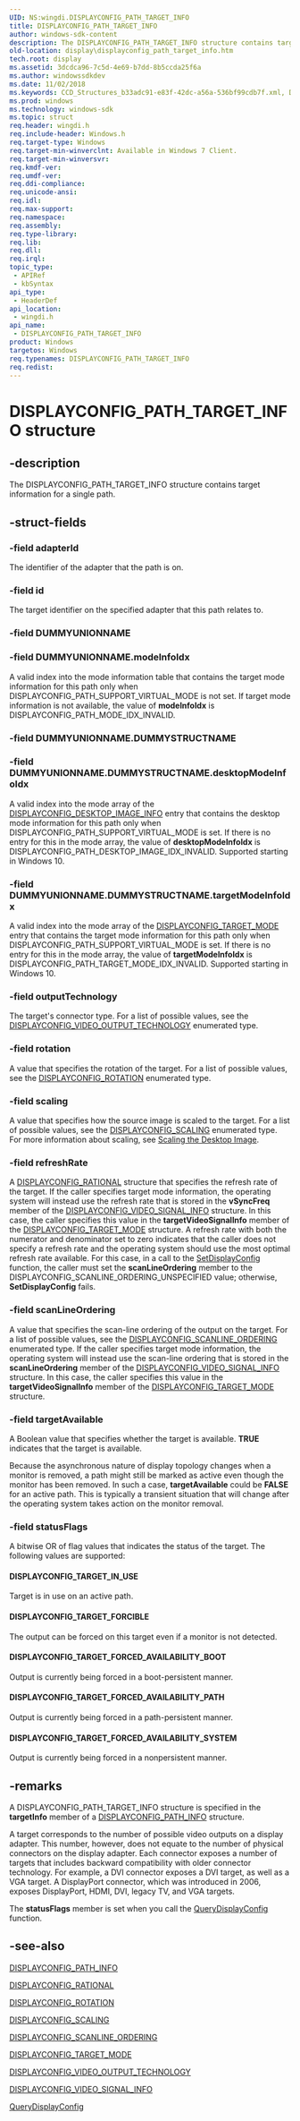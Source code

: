 ```yaml
---
UID: NS:wingdi.DISPLAYCONFIG_PATH_TARGET_INFO
title: DISPLAYCONFIG_PATH_TARGET_INFO
author: windows-sdk-content
description: The DISPLAYCONFIG_PATH_TARGET_INFO structure contains target information for a single path.
old-location: display\displayconfig_path_target_info.htm
tech.root: display
ms.assetid: 3dcdca96-7c5d-4e69-b7dd-8b5ccda25f6a
ms.author: windowssdkdev
ms.date: 11/02/2018
ms.keywords: CCD_Structures_b33adc91-e83f-42dc-a56a-536bf99cdb7f.xml, DISPLAYCONFIG_PATH_TARGET_INFO, DISPLAYCONFIG_PATH_TARGET_INFO structure [Display Devices], display.displayconfig_path_target_info, wingdi/DISPLAYCONFIG_PATH_TARGET_INFO
ms.prod: windows
ms.technology: windows-sdk
ms.topic: struct
req.header: wingdi.h
req.include-header: Windows.h
req.target-type: Windows
req.target-min-winverclnt: Available in Windows 7 Client.
req.target-min-winversvr: 
req.kmdf-ver: 
req.umdf-ver: 
req.ddi-compliance: 
req.unicode-ansi: 
req.idl: 
req.max-support: 
req.namespace: 
req.assembly: 
req.type-library: 
req.lib: 
req.dll: 
req.irql: 
topic_type:
 - APIRef
 - kbSyntax
api_type:
 - HeaderDef
api_location:
 - wingdi.h
api_name:
 - DISPLAYCONFIG_PATH_TARGET_INFO
product: Windows
targetos: Windows
req.typenames: DISPLAYCONFIG_PATH_TARGET_INFO
req.redist: 
---
```


# DISPLAYCONFIG_PATH_TARGET_INFO structure


## -description


The DISPLAYCONFIG_PATH_TARGET_INFO structure contains target information for a single path.


## -struct-fields




### -field adapterId

The identifier of the adapter that the path is on.


### -field id

The target identifier on the specified adapter that this path relates to. 


### -field DUMMYUNIONNAME

 


### -field DUMMYUNIONNAME.modeInfoIdx

A valid index into the mode information table that contains the target mode information for this path only when DISPLAYCONFIG_PATH_SUPPORT_VIRTUAL_MODE is not set. If target mode information is not available, the value of <b>modeInfoIdx</b> is DISPLAYCONFIG_PATH_MODE_IDX_INVALID.


### -field DUMMYUNIONNAME.DUMMYSTRUCTNAME

 


### -field DUMMYUNIONNAME.DUMMYSTRUCTNAME.desktopModeInfoIdx

A valid index into the mode array of the <a href="https://msdn.microsoft.com/2DACA175-19BC-4192-A2FF-CB8AC7220B98">DISPLAYCONFIG_DESKTOP_IMAGE_INFO</a> entry that contains the desktop mode information for this path only when DISPLAYCONFIG_PATH_SUPPORT_VIRTUAL_MODE is set. If there is no entry for this in the mode array, the value of <b>desktopModeInfoIdx</b> is DISPLAYCONFIG_PATH_DESKTOP_IMAGE_IDX_INVALID. Supported starting in Windows 10.


### -field DUMMYUNIONNAME.DUMMYSTRUCTNAME.targetModeInfoIdx

A valid index into the mode array of the <a href="https://msdn.microsoft.com/c81768f0-67d3-4ddd-94c8-013b1e4cf83e">DISPLAYCONFIG_TARGET_MODE</a> entry that contains the target mode information for this path only when DISPLAYCONFIG_PATH_SUPPORT_VIRTUAL_MODE is set. If there is no entry for this in the mode array, the value of <b>targetModeInfoIdx</b> is DISPLAYCONFIG_PATH_TARGET_MODE_IDX_INVALID. Supported starting in Windows 10.


### -field outputTechnology

The target's connector type. For a list of possible values, see the <a href="https://msdn.microsoft.com/f8c2095a-d67e-42ed-b615-b5e0e0e0d507">DISPLAYCONFIG_VIDEO_OUTPUT_TECHNOLOGY</a> enumerated type.


### -field rotation

A value that specifies the rotation of the target. For a list of possible values, see the <a href="https://msdn.microsoft.com/82709d44-45e6-47ec-9caa-5a947a568c52">DISPLAYCONFIG_ROTATION</a> enumerated type.


### -field scaling

A value that specifies how the source image is scaled to the target. For a list of possible values, see the <a href="https://msdn.microsoft.com/6f073aa6-2647-4a51-9256-b2da488fd382">DISPLAYCONFIG_SCALING</a> enumerated type. For more information about scaling, see <a href="https://msdn.microsoft.com/e27c7510-45b0-46e6-878f-b901cdd1cd57">Scaling the Desktop Image</a>. 


### -field refreshRate

A <a href="https://msdn.microsoft.com/1f2f25f7-5ea1-46f4-ad9f-c50c367bb600">DISPLAYCONFIG_RATIONAL</a> structure that specifies the refresh rate of the target. If the caller specifies target mode information, the operating system will instead use the refresh rate that is stored in the <b>vSyncFreq</b> member of the <a href="https://msdn.microsoft.com/960089fe-dbb7-41a1-af73-0002cfce6da2">DISPLAYCONFIG_VIDEO_SIGNAL_INFO</a> structure. In this case, the caller specifies this value in the <b>targetVideoSignalInfo</b> member of the <a href="https://msdn.microsoft.com/c81768f0-67d3-4ddd-94c8-013b1e4cf83e">DISPLAYCONFIG_TARGET_MODE</a> structure. A refresh rate with both the numerator and denominator set to zero indicates that the caller does not specify a refresh rate and the operating system should use the most optimal refresh rate available. For this case, in a call to the <a href="https://msdn.microsoft.com/9f649fa0-ffb2-44c6-9a66-049f888e3b04">SetDisplayConfig</a> function, the caller must set the <b>scanLineOrdering</b> member to the DISPLAYCONFIG_SCANLINE_ORDERING_UNSPECIFIED value; otherwise, <b>SetDisplayConfig</b> fails. 


### -field scanLineOrdering

A value that specifies the scan-line ordering of the output on the target. For a list of possible values, see the <a href="https://msdn.microsoft.com/5b8d6c83-e8fb-4529-8d61-557ed0e4da37">DISPLAYCONFIG_SCANLINE_ORDERING</a> enumerated type. If the caller specifies target mode information, the operating system will instead use the scan-line ordering that is stored in the <b>scanLineOrdering</b> member of the <a href="https://msdn.microsoft.com/960089fe-dbb7-41a1-af73-0002cfce6da2">DISPLAYCONFIG_VIDEO_SIGNAL_INFO</a> structure. In this case, the caller specifies this value in the <b>targetVideoSignalInfo</b> member of the <a href="https://msdn.microsoft.com/c81768f0-67d3-4ddd-94c8-013b1e4cf83e">DISPLAYCONFIG_TARGET_MODE</a> structure. 


### -field targetAvailable

A Boolean value that specifies whether the target is available. <b>TRUE</b> indicates that the target is available.

Because the asynchronous nature of display topology changes when a monitor is removed, a path might still be marked as active even though the monitor has been removed. In such a case, <b>targetAvailable</b> could be <b>FALSE</b> for an active path. This is typically a transient situation that will change after the operating system  takes action on the monitor removal.


### -field statusFlags

A bitwise OR of flag values that indicates the status of the target. The following values are supported:





#### DISPLAYCONFIG_TARGET_IN_USE

Target is in use on an active path.



#### DISPLAYCONFIG_TARGET_FORCIBLE

The output can be forced on this target even if a monitor is not detected.



#### DISPLAYCONFIG_TARGET_FORCED_AVAILABILITY_BOOT

Output is currently being forced in a boot-persistent manner.



#### DISPLAYCONFIG_TARGET_FORCED_AVAILABILITY_PATH

Output is currently being forced in a path-persistent manner.



#### DISPLAYCONFIG_TARGET_FORCED_AVAILABILITY_SYSTEM

Output is currently being forced in a nonpersistent manner.


## -remarks



A DISPLAYCONFIG_PATH_TARGET_INFO structure is specified in the <b>targetInfo</b> member of a <a href="https://msdn.microsoft.com/e218c36d-60d5-42c8-9443-419a388a2b8d">DISPLAYCONFIG_PATH_INFO</a> structure.

A target corresponds to the number of possible video outputs on a display adapter. This number, however, does not equate to the number of physical connectors on the display adapter. Each connector exposes a number of targets that includes backward compatibility with older connector technology. For example, a DVI connector exposes a DVI target, as well as a VGA target. A DisplayPort connector, which was introduced in 2006, exposes DisplayPort, HDMI, DVI, legacy TV, and VGA targets.

The <b>statusFlags</b> member is set when you call the <a href="https://msdn.microsoft.com/b1792d7f-f216-4250-a6b6-a11b251a9cec">QueryDisplayConfig</a> function. 




## -see-also




<a href="https://msdn.microsoft.com/e218c36d-60d5-42c8-9443-419a388a2b8d">DISPLAYCONFIG_PATH_INFO</a>



<a href="https://msdn.microsoft.com/1f2f25f7-5ea1-46f4-ad9f-c50c367bb600">DISPLAYCONFIG_RATIONAL</a>



<a href="https://msdn.microsoft.com/82709d44-45e6-47ec-9caa-5a947a568c52">DISPLAYCONFIG_ROTATION</a>



<a href="https://msdn.microsoft.com/6f073aa6-2647-4a51-9256-b2da488fd382">DISPLAYCONFIG_SCALING</a>



<a href="https://msdn.microsoft.com/5b8d6c83-e8fb-4529-8d61-557ed0e4da37">DISPLAYCONFIG_SCANLINE_ORDERING</a>



<a href="https://msdn.microsoft.com/c81768f0-67d3-4ddd-94c8-013b1e4cf83e">DISPLAYCONFIG_TARGET_MODE</a>



<a href="https://msdn.microsoft.com/f8c2095a-d67e-42ed-b615-b5e0e0e0d507">DISPLAYCONFIG_VIDEO_OUTPUT_TECHNOLOGY</a>



<a href="https://msdn.microsoft.com/960089fe-dbb7-41a1-af73-0002cfce6da2">DISPLAYCONFIG_VIDEO_SIGNAL_INFO</a>



<a href="https://msdn.microsoft.com/b1792d7f-f216-4250-a6b6-a11b251a9cec">QueryDisplayConfig</a>
 

 

